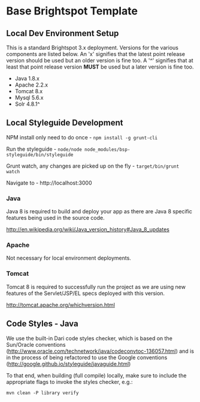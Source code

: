 # Base Brightspot Template

## Local Dev Environment Setup
This is a standard Brightspot 3.x deployment. Versions for the various components are listed below. An 'x' signifies that the latest point release version should be used but an older version is fine too. A '^' signifies that at least that point release version **MUST** be used but a later version is fine too.
* Java 1.8.x
* Apache 2.2.x
* Tomcat 8.x
* Mysql 5.6.x
* Solr 4.8.1^

## Local Styleguide Development
NPM install only need to do once - ```npm install -g grunt-cli```

Run the styleguide - ```node/node node_modules/bsp-styleguide/bin/styleguide```

Grunt watch, any changes are picked up on the fly - ```target/bin/grunt watch```

Navigate to - http://localhost:3000

### Java
Java 8 is required to build and deploy your app as there are Java 8 specific features being used in the source code.

http://en.wikipedia.org/wiki/Java_version_history#Java_8_updates

### Apache
Not necessary for local environment deployments.

### Tomcat
Tomcat 8 is required to successfully run the project as we are using new features of the Servlet/JSP/EL specs deployed with this version.

http://tomcat.apache.org/whichversion.html


## Code Styles - Java
We use the built-in Dari code styles checker, which is based on the Sun/Oracle conventions (http://www.oracle.com/technetwork/java/codeconvtoc-136057.html) and is in the process of being refactored to use the Google conventions (http://google.github.io/styleguide/javaguide.html)

To that end, when building (full compile) locally, make sure to include the appropriate flags to invoke the styles checker, e.g.:

```mvn clean -P library verify```
